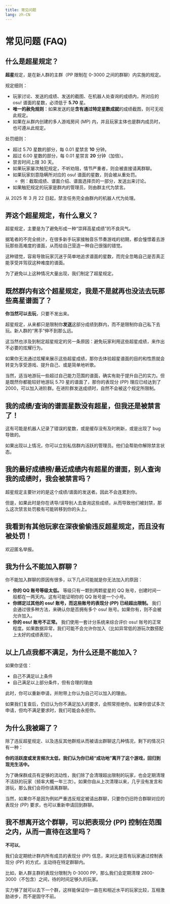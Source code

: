 ```yaml
---
title: 常见问题
lang: zh-CN
---
```


# 常见问题 (FAQ)

## 什么是超星规定？

**超星**规定，是在新人群的主群（PP 限制在 0-3000 之间的群聊）内实施的规定。

规定细则：

- 玩家讨论、发送的成绩、发送的截图、在机器人处查询的成绩内，所对应的 osu! 谱面的星数，必须低于 **5.70** 星。
- **唯一的赦免规则**：如果发送的是**含有通过特定星数成就**的成绩截图，则可无视此规定。
- 如果在从群内创建的多人游戏房间 (MP) 内，并且玩家主体也是群内成员时，也可遵从此规定。

处罚细则：

- 超过 5.70 星数的部分，每 0.01 星禁言 **10** 分钟。
- 超过 6.00 星数的部分，每 0.01 星禁言 **20** 分钟（加倍）。
- 禁言时间上限 30 天。
- 如果玩家屡次触犯规定，不听劝阻，情节严重者，则会被直接请离群聊。
- 如果玩家刻意隐瞒所对应的 osu! 谱面的星数，则会被从重处罚。
  - 例：截取成绩、谱面介绍、谱面选择页的一部分，发送出来讨论。
- 如果触犯规定的玩家是群内的管理员，则由群主代为禁言。

从 2025 年 3 月 22 日起，禁言任务完全由群内的机器人代为处理。

## 弄这个超星规定，有什么意义？

超星规定，主要是为了避免形成一种“崇拜高星成绩”的不良风气。

据笔者的不完全统计，在很多新手玩家接触音乐节奏游戏的初期，都会憧憬着去游玩那些高难度的谱面，从而给自己营造一种自己很强的错觉。

这种错觉，容易导致玩家沉迷于简单地追求谱面的星数，而完全忽略自己是否真正能享受并驾驭这种难度的谱面。

为了避免以上这种情况大量出现，我们制定了超星规定。

## 既然群内有这个超星规定，我是不是就再也没法去玩那些高星谱面了？

**你当然可以去玩**，只要不发出来。

超星规定，从来都只是限制你**发送**这部分成绩到群内，而不是限制你自己私下去玩。新人群的“黑手”伸不到那么远。

这当然也涉及到制定超星规定的另一条原因：避免玩家利用这些超星成绩，来作出不必要的炫耀行为。

如果你无法通过炫耀来展示这些超星成绩，那你去体验超星谱面的目的和性质就会转变为享受游戏、提升自己、或是简单地听歌。

当然，适当地游玩一些超过自己能力范围的谱面，确实有助于提升自己的实力。但是既然你都能较好地游玩 5.70 星的谱面了，那你的表现分 (PP) 理应已经达到了 2000，可以加入进阶群。在进阶群发送成绩时，自然不会被这个规定所限制。

## 我的成绩/查询的谱面星数没有超星，但我还是被禁言了！

这有可能是机器人记录了错误的星数，或是缓存没有及时刷新，或是出现了 bug 导致的。

如果出现以上情况，你可以立刻私信群内活跃的管理员。他们会帮助你解除禁言状态。

## 我的最好成绩榜/最近成绩内有超星的谱面，别人查询我的成绩时，我会被禁言吗？

超星规定主要针对的是这个成绩/谱面的发送者。因此不会连累到你。

但是，如果此时是你在诱导/误导别人去查询这些成绩，从而导致他们被封禁，那么这次禁言处罚极有可能转移到你的头上。

## 我看到有其他玩家在深夜偷偷违反超星规定，而且没有被处罚！

欢迎匿名举报。

## 我为什么不能加入群聊？

你不能加入群聊的原因有很多，以下几点可能就是你无法加入的原因：

- **你的 QQ 账号等级太低。** 等级只有一颗到两颗星星的 QQ 账号，创建时间一般都在一两天内。这有可能证明你的 QQ 账号是一个小号。
- **你绑定过其他的 osu! 账号，而这些账号的表现分 (PP) 已经超出限制。** 我们会通过很多种方法，来确认你是否拥有多个 osu! 账号。如果你有，则不会被允许加入。
- **你的 osu! 账号不正常。** 我们使用一套计分系统来综合评价 osu! 账号的正常程度。如果数据异常，我们可能不会允许你加入（比如异常低的游玩次数搭配上太好的成绩表现）。

## 以上几点我都不满足，为什么还是不能加入？

如果你坚信：

- 自己不满足以上条件
- 自己满足以上部分条件，但有合理的理由

此时，你可以重新申请，并附带上你认为自己可以加入的理由。

如果我们复查后，仍旧认为你不满足加入的要求，会照常拒绝你。如果你尝试多次申请，但均不满足要求时，我们可能会永拒你。

## 为什么我被踢了？

除了违反超星规定、以及违反其他群规从而被请出群聊这几种情况，剩下的情况只有一种：

**你的活跃度或发言频次太低，我们认为你已经“成功地”离开了这个游戏，回归到现充生活中。**

为了确保群成员有足够的流动性，我们除了会清理超出限制的玩家，也会定期清理不活跃的玩家（频率大概一年三次）。如果你自从上次清理以来，几乎没有发言和游玩，那么我们会将你请离群聊。

当然，如果你不是因为例如严重违反规定被请出群聊，只要你仍旧符合群聊对应的表现分 (PP) 要求，也可以重新申请回到群聊。

## 我不想离开这个群聊，可以把表现分 (PP) 控制在范围之内，从而一直待在这里吗？

**不可以**。

我们会定期统计群内所有成员的表现分 (PP) 信息，来对比是否有玩家通过控制表现分 (PP) 的方式，主动待在特定群聊内。

比如，新人群主群的表现分限制为 0-3000 PP，那么我们会定期清理 2800-3000（不包含）之间，待的时间足够久的玩家。

实力够了就可以去下一个群，这样能保证你一直在和相近水平的玩家比较，互相激励进步，而不是固守不前。
